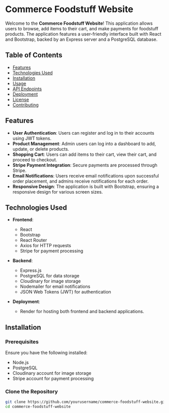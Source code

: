 # Commerce Foodstuff Website

Welcome to the **Commerce Foodstuff Website**! This application allows users to browse, add items to their cart, and make payments for foodstuff products. The application features a user-friendly interface built with React and Bootstrap, backed by an Express server and a PostgreSQL database.

## Table of Contents

- [Features](#features)
- [Technologies Used](#technologies-used)
- [Installation](#installation)
- [Usage](#usage)
- [API Endpoints](#api-endpoints)
- [Deployment](#deployment)
- [License](#license)
- [Contributing](#contributing)

## Features

- **User Authentication**: Users can register and log in to their accounts using JWT tokens.
- **Product Management**: Admin users can log into a dashboard to add, update, or delete products.
- **Shopping Cart**: Users can add items to their cart, view their cart, and proceed to checkout.
- **Stripe Payment Integration**: Secure payments are processed through Stripe.
- **Email Notifications**: Users receive email notifications upon successful order placement, and admins receive notifications for each order.
- **Responsive Design**: The application is built with Bootstrap, ensuring a responsive design for various screen sizes.

## Technologies Used

- **Frontend**: 
  - React
  - Bootstrap
  - React Router
  - Axios for HTTP requests
  - Stripe for payment processing

- **Backend**: 
  - Express.js
  - PostgreSQL for data storage
  - Cloudinary for image storage
  - Nodemailer for email notifications
  - JSON Web Tokens (JWT) for authentication

- **Deployment**: 
  - Render for hosting both frontend and backend applications.

## Installation

### Prerequisites

Ensure you have the following installed:

- Node.js
- PostgreSQL
- Cloudinary account for image storage
- Stripe account for payment processing

### Clone the Repository

```bash
git clone https://github.com/yourusername/commerce-foodstuff-website.git
cd commerce-foodstuff-website
